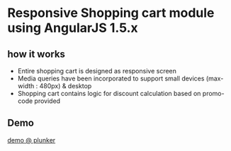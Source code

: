 Responsive Shopping cart module using AngularJS 1.5.x
=============

how it works
----------------
+ Entire shopping cart is designed as responsive screen
+ Media queries have been incorporated to support small devices (max-width : 480px) & desktop 
+ Shopping cart contains logic for discount calculation based on promo-code provided

Demo
----------------
[demo @ plunker](http://plnkr.co/edit/j71Uhg?p=info)
